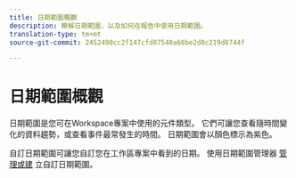 ```yaml
---
title: 日期範圍概觀
description: 瞭解日期範圍，以及如何在報告中使用日期範圍。
translation-type: tm+mt
source-git-commit: 2452490cc2f147cfd87540a68be2d0c219d8744f

---
```



# 日期範圍概觀

日期範圍是您可在Workspace專案中使用的元件類型。 它們可讓您查看隨時間變化的資料趨勢，或查看事件最常發生的時間。 日期範圍會以顏色標示為紫色。

自訂日期範圍可讓您自訂您在工作區專案中看到的日期。 使用日期範圍管理器 [管理](manage.md)[或建](create.md) 立自訂日期範圍。
